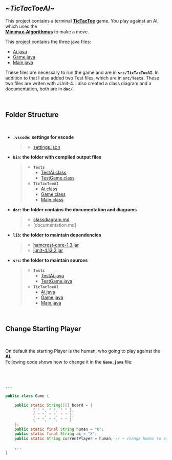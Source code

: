 ## **\~_TicTacToeAI_\~**

This project contains a terminal **[TicTacToe]** game. You play against an 
AI, which uses the <br/>
 **[Minimax-Algorithmus]** to make a move.

This project contains the three java files:
   - [Ai.java]
   - [Game.java]
   - [Main.java]

These files are necessary to run the game and are in **`src/TicTacToeAI`**.
In addition to that I also added two Test files, which are in **`src/Tests`**. These two files are writen with JUnit-4. I also created a class diagram and a documentation, both are in **`doc/`**.

<br/>

## **Folder Structure**
<br/>

- **`.vscode`: settings for vscode**
     > - [settings.json] 
- **`bin`: the folder with compiled output files**
     > - **`Tests`**
     >   - [TestAi.class]
     >   - [TestGame.class]  
     > - **`TicTacToeAI`**
     >   - [Ai.class]
     >   - [Game.class]
     >   - [Main.class]
- **`doc`: the folder contains the documentation and diagrams**
     > - [classdiagram.md]
     > - [documentation.md]
- **`lib`: the folder to maintain dependencies**
     > - [hamcrest-core-1.3.jar]
     > - [junit-4.13.2.jar]
- **`src`: the folder to maintain sources**
     > - **`Tests`**
     >   - [TestAi.java]
     >   - [TestGame.java]
     > - **`TicTacToeAI`**
     >   - [Ai.java]
     >   - [Game.java]
     >   - [Main.java]

<br/>

## **Change Starting Player**
<br/>

On default the starting Player is the human, who going to play against the **AI**.
<br/>
Following code shows how to change it in the **`Game.java`** file:

<br/>
<br/>


```java
...

public class Game {

    public static String[][] board = {
            { " ", " ", " " },
            { " ", " ", " " },
            { " ", " ", " " }
    };
    public static final String human = "O";
    public static final String ai = "X";
    public static String currentPlayer = human; // ← change human to ai

    ...
}

```


[TicTacToe]:https://de.wikipedia.org/wiki/Tic-Tac-
[Minimax-Algorithmus]:https://de.wikipedia.org/wiki/Minimax-Algorithmus
[Ai.java]:https://github.com/Raboro/TicTacToe-AI/blob/master/src/TicTacToeAI/Ai.java
[Game.java]:https://github.com/Raboro/TicTacToe-AI/blob/master/src/TicTacToeAI/Game.java
[Main.java]:https://github.com/Raboro/TicTacToe-AI/blob/master/src/TicTacToeAI/Ai.java
[TestAi.java]:https://github.com/Raboro/TicTacToe-AI/blob/master/src/Tests/TestAi.java
[TestGame.java]:https://github.com/Raboro/TicTacToe-AI/blob/master/src/Tests/TestGame.java
[classdiagram.md]:https://github.com/Raboro/TicTacToe-AI/blob/master/doc/classdiagram.md
[documentation.docx]:https://github.com/Raboro/TicTacToe-AI/blob/master/doc/documentation.md
[settings.json]:https://github.com/Raboro/TicTacToe-AI/blob/master/.vscode/settings.json
[TestAI.class]:https://github.com/Raboro/TicTacToe-AI/blob/master/bin/Tests/TestAi.class
[TestGame.class]:https://github.com/Raboro/TicTacToe-AI/blob/master/bin/Tests/TestGame.class
[Ai.class]:https://github.com/Raboro/TicTacToe-AI/blob/master/bin/TicTacToeAI/Ai.class
[Game.class]:https://github.com/Raboro/TicTacToe-AI/blob/master/bin/TicTacToeAI/Game.class
[Main.class]:https://github.com/Raboro/TicTacToe-AI/blob/master/bin/TicTacToeAI/Main.class
[hamcrest-core-1.3.jar]:https://github.com/Raboro/TicTacToe-AI/blob/master/lib/hamcrest-core-1.3.jar
[junit-4.13.2.jar]:https://github.com/Raboro/TicTacToe-AI/blob/master/lib/junit-4.13.2.jar